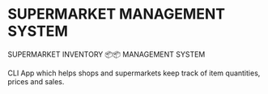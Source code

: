 # SUPERMARKET MANAGEMENT SYSTEM
SUPERMARKET INVENTORY 📦📦 MANAGEMENT SYSTEM

CLI App which helps shops and supermarkets keep track of item quantities, prices and sales.
